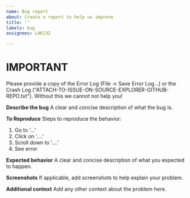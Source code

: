 ```yaml
---
name: Bug report
about: Create a report to help us improve
title: ''
labels: bug
assignees: LAK132

---
```


# IMPORTANT
Please provide a copy of the Error Log (File -> Save Error Log...) or the Crash Log ("ATTACH-TO-ISSUE-ON-SOURCE-EXPLORER-GITHUB-REPO.txt"). Without this we cannot not help you!

**Describe the bug**
A clear and concise description of what the bug is.

**To Reproduce**
Steps to reproduce the behavior:
1. Go to '...'
2. Click on '....'
3. Scroll down to '....'
4. See error

**Expected behavior**
A clear and concise description of what you expected to happen.

**Screenshots**
If applicable, add screenshots to help explain your problem.

**Additional context**
Add any other context about the problem here.
